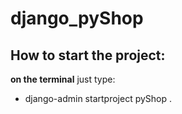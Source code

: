 # django_pyShop

## How to start the project:

**on the terminal** just type:

- django-admin startproject pyShop .
